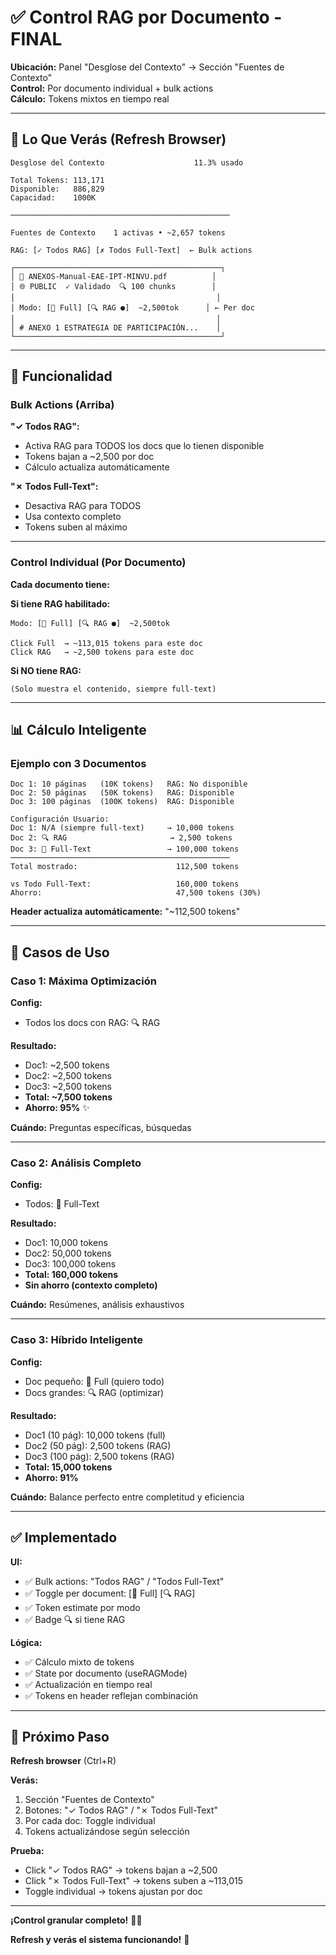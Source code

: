 # ✅ Control RAG por Documento - FINAL

**Ubicación:** Panel "Desglose del Contexto" → Sección "Fuentes de Contexto"  
**Control:** Por documento individual + bulk actions  
**Cálculo:** Tokens mixtos en tiempo real

---

## 🎨 Lo Que Verás (Refresh Browser)

```
Desglose del Contexto                    11.3% usado

Total Tokens: 113,171
Disponible:   886,829
Capacidad:    1000K

─────────────────────────────────────────────────

Fuentes de Contexto    1 activas • ~2,657 tokens

RAG: [✓ Todos RAG] [✗ Todos Full-Text]  ← Bulk actions

┌──────────────────────────────────────────────┐
│ 📄 ANEXOS-Manual-EAE-IPT-MINVU.pdf          │
│ 🌐 PUBLIC  ✓ Validado  🔍 100 chunks        │
│                                             │
│ Modo: [📝 Full] [🔍 RAG ●]  ~2,500tok      │ ← Per doc
│                                             │
│ # ANEXO 1 ESTRATEGIA DE PARTICIPACIÓN...    │
└──────────────────────────────────────────────┘
```

---

## 🔄 Funcionalidad

### Bulk Actions (Arriba)

**"✓ Todos RAG":**
- Activa RAG para TODOS los docs que lo tienen disponible
- Tokens bajan a ~2,500 por doc
- Cálculo actualiza automáticamente

**"✗ Todos Full-Text":**
- Desactiva RAG para TODOS
- Usa contexto completo
- Tokens suben al máximo

---

### Control Individual (Por Documento)

**Cada documento tiene:**

**Si tiene RAG habilitado:**
```
Modo: [📝 Full] [🔍 RAG ●]  ~2,500tok

Click Full  → ~113,015 tokens para este doc
Click RAG   → ~2,500 tokens para este doc
```

**Si NO tiene RAG:**
```
(Solo muestra el contenido, siempre full-text)
```

---

## 📊 Cálculo Inteligente

### Ejemplo con 3 Documentos

```
Doc 1: 10 páginas   (10K tokens)   RAG: No disponible
Doc 2: 50 páginas   (50K tokens)   RAG: Disponible
Doc 3: 100 páginas  (100K tokens)  RAG: Disponible

Configuración Usuario:
Doc 1: N/A (siempre full-text)     → 10,000 tokens
Doc 2: 🔍 RAG                       → 2,500 tokens
Doc 3: 📝 Full-Text                 → 100,000 tokens
─────────────────────────────────────────────────
Total mostrado:                      112,500 tokens

vs Todo Full-Text:                   160,000 tokens
Ahorro:                              47,500 tokens (30%)
```

**Header actualiza automáticamente:** "~112,500 tokens"

---

## 🎯 Casos de Uso

### Caso 1: Máxima Optimización

**Config:**
- Todos los docs con RAG: 🔍 RAG

**Resultado:**
- Doc1: ~2,500 tokens
- Doc2: ~2,500 tokens
- Doc3: ~2,500 tokens
- **Total: ~7,500 tokens**
- **Ahorro: 95%** ✨

**Cuándo:** Preguntas específicas, búsquedas

---

### Caso 2: Análisis Completo

**Config:**
- Todos: 📝 Full-Text

**Resultado:**
- Doc1: 10,000 tokens
- Doc2: 50,000 tokens
- Doc3: 100,000 tokens
- **Total: 160,000 tokens**
- **Sin ahorro (contexto completo)**

**Cuándo:** Resúmenes, análisis exhaustivos

---

### Caso 3: Híbrido Inteligente

**Config:**
- Doc pequeño: 📝 Full (quiero todo)
- Docs grandes: 🔍 RAG (optimizar)

**Resultado:**
- Doc1 (10 pág): 10,000 tokens (full)
- Doc2 (50 pág): 2,500 tokens (RAG)
- Doc3 (100 pág): 2,500 tokens (RAG)
- **Total: 15,000 tokens**
- **Ahorro: 91%**

**Cuándo:** Balance perfecto entre completitud y eficiencia

---

## ✅ Implementado

**UI:**
- ✅ Bulk actions: "Todos RAG" / "Todos Full-Text"
- ✅ Toggle per document: [📝 Full] [🔍 RAG]
- ✅ Token estimate por modo
- ✅ Badge 🔍 si tiene RAG

**Lógica:**
- ✅ Cálculo mixto de tokens
- ✅ State por documento (useRAGMode)
- ✅ Actualización en tiempo real
- ✅ Tokens en header reflejan combinación

---

## 🚀 Próximo Paso

**Refresh browser** (Ctrl+R)

**Verás:**
1. Sección "Fuentes de Contexto"
2. Botones: "✓ Todos RAG" / "✗ Todos Full-Text"
3. Por cada doc: Toggle individual
4. Tokens actualizándose según selección

**Prueba:**
- Click "✓ Todos RAG" → tokens bajan a ~2,500
- Click "✗ Todos Full-Text" → tokens suben a ~113,015
- Toggle individual → tokens ajustan por doc

---

**¡Control granular completo!** 🎯✨

**Refresh y verás el sistema funcionando!** 🚀

